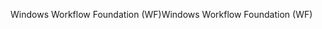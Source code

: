 <span data-ttu-id="4478b-101">Windows Workflow Foundation (WF)</span><span class="sxs-lookup"><span data-stu-id="4478b-101">Windows Workflow Foundation (WF)</span></span>